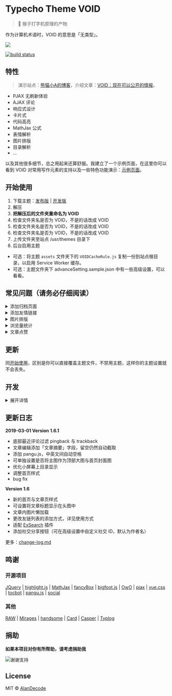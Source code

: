 # Typecho Theme VOID

> 🐒 猴子打字机原理的产物

作为计算机术语时，VOID 的意思是「无类型」。

![](https://raw.githubusercontent.com/AlanDecode/Typecho-Theme-VOID/master/screenshot.png)

[![build status](https://img.shields.io/travis/AlanDecode/Typecho-Theme-VOID/source.svg?style=flat-square)](https://travis-ci.org/AlanDecode/Typecho-Theme-VOID)

## 特性

> 演示站点：[熊猫小A的博客](https://blog.imalan.cn)，介绍文章：[VOID：现在可以公开的情报](https://blog.imalan.cn/archives/247/)。

* PJAX 无刷新体验
* AJAX 评论
* 响应式设计
* 卡片式
* 代码高亮
* MathJax 公式
* 表情解析
* 图片排版
* 目录解析
* ...

以及其他很多细节，总之用起来还算舒服。我建立了一个示例页面，在这里你可以看到 VOID 对常用写作元素的支持以及一些特色功能演示：[示例页面](https://blog.imalan.cn/archives/194/)。

## 开始使用

1. 下载主题：[发布版](https://github.com/AlanDecode/Typecho-Theme-VOID/releases) | [开发版](https://github.com/AlanDecode/Typecho-Theme-VOID/archive/nightly.zip)
2. 解压
3. **把解压后的文件夹重命名为 VOID**
4. 检查文件夹名是否为 VOID，不是的话改成 VOID
5. 检查文件夹名是否为 VOID，不是的话改成 VOID
6. 检查文件夹名是否为 VOID，不是的话改成 VOID
7. 上传文件夹至站点 /usr/themes 目录下
8. 后台启用主题

* 可选：将主题 `assets` 文件夹下的 `VOIDCacheRule.js` 复制一份到站点根目录，以启用 Service Worker 缓存。
* 可选：主题文件夹下 advanceSetting.sample.json 中有一些高级设置，可以看看。

## **常见问题（请务必仔细阅读）**

<details><summary>添加归档页面</summary><br>

新建独立页面，自定义模板选择 `Archives`，内容留空。

</details>

<details><summary>添加友情链接</summary><br>

新建独立页面，然后如此书写：

```
[links]
[熊猫小A](https://www.imalan.cn)+(https://secure.gravatar.com/avatar/1741a6eef5c824899e347e4afcbaa75d?s=200&r=G&d=)
[熊猫小A的博客](https://blog.imalan.cn)+(https://secure.gravatar.com/avatar/1741a6eef5c824899e347e4afcbaa75d?s=64&r=G&d=)
[/links]
```

文章中、独立页面中都可以通过该语法插入类似的展示块。

</details>

<details><summary>图片排版</summary><br>

在文章中，使用 `[photos][/photos]` 包起来的图片可显示在同一行。例如：

```
[photos]
![](https://cdn.imalan.cn/img/post/2018-10-26/IMG_0073.jpeg)
![](https://cdn.imalan.cn/img/post/2018-10-26/IMG_0053.jpeg)
[/photos]

[photos]
![](https://cdn.imalan.cn/img/post/2018-10-26/IMG_0039.jpeg)
![](https://cdn.imalan.cn/img/post/2018-10-26/IMG_0051.jpeg)
![](https://cdn.imalan.cn/img/post/2018-10-26/IMG_0005.jpeg)
[/photos]
```

</details>

<details><summary>浏览量统计</summary><br>

使用插件：[TePostViews](https://github.com/AlanDecode/TePostViews)

</details>

<details><summary>文章点赞</summary><br>

使用插件：[Like](https://github.com/AlanDecode/Like)

</details>

## 更新

同[开始使用](#开始使用)，区别是你可以直接覆盖主题文件，不禁用主题，这样你的主题设置就不会丢失。

## 开发

<details><summary>展开详情</summary><br>

如果你有不错的想法，可以定制自己的版本。首先你需要准备好 NodeJS 环境，然后 clone 这个 repo：

```bash
git clone https://github.com/AlanDecode/Typecho-Theme-VOID ./VOID && cd ./VOID
```

安装依赖：

```bash
npm install -g gulp
npm install
```

然后将依赖打包：

```bash
gulp dev
```

你可以使用自己喜欢的方式编译 SCSS，或者使用：

```bash
gulp sass
```

监听 SCSS 更改然后实时编译。尽请添加自己想要的功能，满意后就提交代码。然后：

```bash
gulp build
```

构建你的主题，生成的主题位于 `./build` 目录下。如果你对自己的更改很满意，**欢迎提出 Pull Request**。

</details>

## 更新日志

**2019-03-01 Version 1.6.1**

* 底部最近评论过滤 pingback 与 trackback
* 文章编辑添加「文章摘要」字段，留空仍然自动截取
* 添加 pangu.js，中英文间自动空格
* 可单独设置是否将主图作为顶部大图与首页封面图
* 优化小屏幕上目录显示
* 调整首页样式
* bug fix

**Version 1.6**

* 新的首页与文章页样式
* 可设置将文章标题显示在头图中
* 文章内图片懒加载
* 更改友链列表的添加方式，详见使用方式
* 适配 [ExSearch](https://github.com/AlanDecode/Typecho-Plugin-ExSearch) 插件
* 添加社交分享按钮（可在高级设置中自定义社交 ID，默认为作者名）

更多：[change-log.md](https://github.com/AlanDecode/Typecho-Theme-VOID/blob/master/change-log.md)

## 鸣谢

### 开源项目

[JQuery](https://github.com/jquery/jquery) | [highlight.js](https://highlightjs.org/) | [MathJax](https://www.mathjax.org/) | [fancyBox](http://fancyapps.com/fancybox/3/) | [bigfoot.js](http://www.bigfootjs.com/) | [OwO](https://github.com/DIYgod/OwO) | [pjax](https://github.com/defunkt/jquery-pjax) | [yue.css](https://github.com/lepture/yue.css) | [tocbot](https://tscanlin.github.io/tocbot/) | [pangu.js](https://github.com/vinta/pangu.js) | [social](https://github.com/lepture/social)

### 其他

[RAW](https://github.com/AlanDecode/Typecho-Theme-RAW) | [Mirages](https://get233.com/archives/mirages-intro.html) | [handsome](https://www.ihewro.com/archives/489/) | [Card](https://blog.shuiba.co/bitcron-theme-card) | [Casper](https://github.com/TryGhost/Casper) | [Typlog](https://typlog.com/)

## 捐助

**如果本项目对你有所帮助，请考虑捐助我**

![谢谢支持](https://wx1.sinaimg.cn/large/0060lm7Tly1g0c4cbi71lj30sc0iv453.jpg)

## License

MIT © [AlanDecode](https://github.com/AlanDecode)